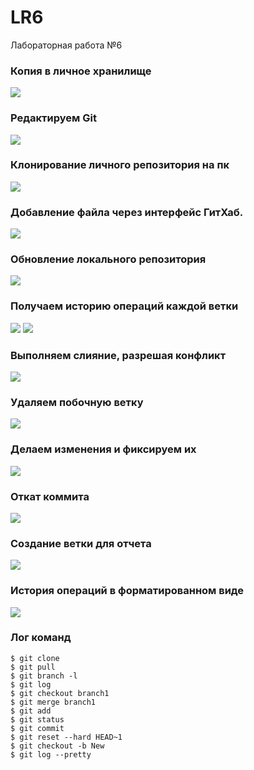 # LR6
Лабораторная работа №6
### Копия в личное хранилище
![](LR6pictures/1.png)
### Редактируем Git
![](LR6pictures/0.png)
### Клонирование личного репозитория на пк
![](LR6pictures/2.png)
### Добавление файла через интерфейс ГитХаб.
![](LR6pictures/3.png)
### Обновление локального репозитория
![](LR6pictures/4.png)
### Получаем историю операций каждой ветки
![](LR6pictures/5.png)
![](LR6pictures/6.png)
### Выполняем слияние, разрешая конфликт
![](LR6pictures/7.png)
### Удаляем побочную ветку
![](LR6pictures/8.png)
### Делаем изменения и фиксируем их
![](LR6pictures/9.png)
### Откат коммита
![](LR6pictures/10.png)
### Создание ветки для отчета
![](LR6pictures/11.png)
### История операций в форматированном виде
![](LR6pictures/12.png)
### Лог команд
    $ git clone
    $ git pull
    $ git branch -l
    $ git log
    $ git checkout branch1
    $ git merge branch1
    $ git add
    $ git status
    $ git commit
    $ git reset --hard HEAD~1
    $ git checkout -b New
    $ git log --pretty 
